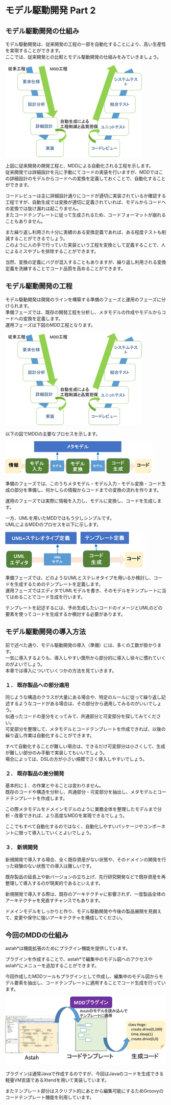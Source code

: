 # モデル駆動開発 Part 2

## モデル駆動開発の仕組み

モデル駆動開発は、従来開発の工程の一部を自動化することにより、高い生産性を実現することができます。  
ここでは、従来開発との比較とモデル駆動開発の仕組みをみていきましょう。

<img src="img/LED-Camp5_UML_pic12.png">

上図に従来開発の開発工程と、MDDによる自動化される工程を示します。  
従来開発では詳細設計を元に手動にてコードの実装を行いますが、MDDではこの詳細設計のモデルからコードへの変換を定義しておくことで、自動化することができます。

コードレビューは主に詳細設計通りにコードが適切に実装されているか確認する工程ですが、自動生成では変換が適切に定義されていれば、モデルからコードへの変換では抜け漏れは起こりません。  
またコードテンプレートに従って生成されるため、コードフォーマットが崩れることもありません。

また繰り返し利用され十分に実績のある変換定義であれば、ある程度テストも削減することができるでしょう。  
このように人の手で行っていた実装という工程を変換として定義することで、人によるミスやブレを排除することができます。

当然、変換の定義にバグが混入することもありますが、繰り返し利用される変換定義を洗練することでコード品質を高めることができます。


## モデル駆動開発の工程

モデル駆動開発は開発のラインを構築する準備のフェーズと運用のフェーズに分けられます。  
準備フェーズでは、既存の開発工程を分析し、メタモデルの作成やモデルからコードへの変換を定義します。  
運用フェーズは下図のMDD工程となります。

<img src="img/LED-Camp5_UML_pic12.png">

以下の図でMDDの主要なプロセスを示します。

<img src="img/LED-Camp5_UML_pic13.png">

準備のフェーズでは、このうちメタモデル・モデル入力・モデル変換・コード生成の部分を準備し、何かしらの情報からコードまでの変換の流れを作ります。

運用のフェーズでは実際に情報を入力し、モデルに変換し、コードを生成します。

一方、UMLを用いたMDDではもう少しシンプルです。  
UMLによるMDDのプロセスを以下に示します。

<img src="img/LED-Camp5_UML_pic14.png">

準備フェーズでは、どのようなUMLとステレオタイプを用いるか検討し、コードを生成するためのテンプレートを定義します。  
運用フェーズではエディタでUMLモデルを書き、そのモデルをテンプレートに当てはめることでコード生成を行います。  

テンプレートを記述するには、予め生成したいコードのイメージとUMLのどの要素を使ってコードを生成するか検討する必要があります。

## モデル駆動開発の導入方法

前で述べた通り、モデル駆動開発の導入（準備）には、多くの工数が掛かります。  
一気に導入するよりも、導入しやすい箇所から部分的に導入し徐々に慣れていくのがよいでしょう。  
本章では導入についていくつかの方法を見ていきます。

### １．	既存製品への部分適用

同じような構造のクラスが大量にある場合や、特定のルールに従って繰り返し記述するようなコードがある場合は、その部分から適用してみるのがいいでしょう。  
似通ったコードの差分をとってみて、共通部分と可変部分を探してみてください。   
可変部分を整理して、メタモデルとコードテンプレートを作成できれば、以後の繰り返し作業は自動化することができます。

すべて自動化することが難しい場合は、できるだけ可変部分は小さくして、生成が難しい部分のみ手動で実装してもいいでしょう。  
場合によっては、DSLの方が小さい規模でさく導入しやすいでしょう。

### ２．	既存製品の差分開発

基本的に１．の作業とやることは変わりません。  
既存のコードや構造を分析し、共通部分・可変部分を抽出し、メタモデルとコードテンプレートを作成します。

この際メタモデルをドメインモデルのように業務全体を整理したモデルまで分析・改善できれば、より高度なMDDを実現できるでしょう。

ここでもすべて自動化するのではなく、自動化しやすいパッケージやコンポーネントに限って導入していくとよいでしょう。

### ３．	新規開発

新規開発で導入する場合、全く既存資産がない状態や、そのドメインの開発を行った経験のない状態での導入は難しいです。

既存製品の延長上や新バージョンの立ち上げ、先行研究開発などで既存資産を再整理して導入するのが現実的であるといえます。

新規開発で導入する際は、既存のアーキテクチャに影響されず、一度製品全体のアーキテクチャを見直すチャンスでもあります。

ドメインモデルをしっかりと作り、モデル駆動開発や今後の製品展開を見据えて、変更や保守に強いアーキテクチャを構成してください。

## 今回のMDDの仕組み
astah*は機能拡張のためにプラグイン機能を提供しています。

プラグインを作成することで、astah\*で編集中のモデル図へのアクセスやastah\*にメニューを追加することができます。

今回作成したMDDツールもプラグインとして作成し、編集中のモデル図からモデル要素を抽出し、コードテンプレートに適用することでコード生成を行っています。

<img src="img/LED-Camp5_UML_pic15.png">

プラグインは通常Javaで作成するのですが、今回はJavaのコードを生成できる軽量VM言語であるXtendを用いて実装しています。

またテンプレート部分はスクリプト的にあとから編集可能にするためGroovyのコードテンプレート機能を利用しています。